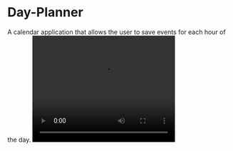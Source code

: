 # Day-Planner
A calendar application that allows the user to save events for each hour of the day.
<video width="320" height="240" controls>
  <source src="Day Planner.mov" type="video/mp4">
</video>
